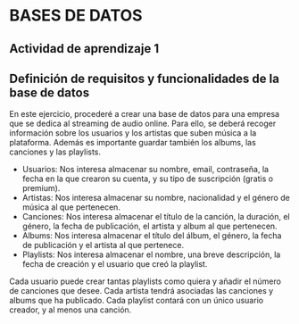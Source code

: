 # BASES DE DATOS

## Actividad de aprendizaje 1

## Definición de requisitos y funcionalidades de la base de datos

En este ejercicio, procederé a crear una base de datos para una empresa que se dedica al streaming de audio online.
Para ello, se deberá recoger información sobre los usuarios y los artistas que suben música a la plataforma. Además es importante guardar también los albums, las canciones y las playlists.

- Usuarios: Nos interesa almacenar su nombre, email, contraseña, la fecha en la que crearon su cuenta, y su tipo de suscripción (gratis o premium).
- Artistas: Nos interesa almacenar su nombre, nacionalidad y el género de música al que pertenecen.
- Canciones: Nos interesa almacenar el título de la canción, la duración, el género, la fecha de publicación, el artista y album al que pertenecen.
- Albums: Nos interesa almacenar el título del álbum, el género, la fecha de publicación y el artista al que pertenece.
- Playlists: Nos interesa almacenar el nombre, una breve descripción, la fecha de creación y el usuario que creó la playlist.

Cada usuario puede crear tantas playlists como quiera y añadir el número de canciones que desee.
Cada artista tendrá asociadas las canciones y albums que ha publicado.
Cada playlist contará con un único usuario creador, y al menos una canción.
